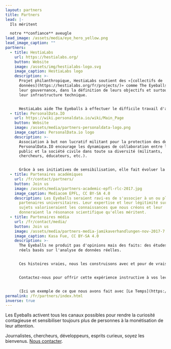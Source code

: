```yaml
---
layout: partners
title: Partners
lead: |-
  Ils méritent 

  notre **confiance** aveugle
lead_image: /assets/media/eye_hero_yellow.png
lead_image_caption: ""
partners:
  - title: HestiaLabs
    url: https://hestialabs.org/
    button: Website
    image: /assets/img/hestialabs-logo.svg
    image_caption: HestiaLabs logo
    description: >-
      Projet philanthropique, HestiaLabs soutient des «[collectifs de
      données](https://hestialabs.org/fr/projects/)» comme The Eyeballs dans
      leur gouvernance, dans la définition de leurs objectifs et surtout dans
      leur infrastructure technique.


      HestiaLabs aide The Eyeballs à effectuer le difficile travail d'analyse des données collectées et à les transformer en informations exploitables pour ses membres, dans le respect le plus total de leur vie privée.
  - title: PersonalData.IO
    url: https://wiki.personaldata.io/wiki/Main_Page
    button: Website
    image: /assets/media/partners-personaldata-logo.png
    image_caption: PersonalData.io logo
    description: >-
      Association à but non lucratif militant pour la protection des données,
      PersonalData.IO encourage les dynamiques de collaboration entre le grand
      public et la société civile dans toute sa diversité (militants,
      chercheurs, éducateurs, etc.).


      Grâce à ses initiatives de sensibilisation, elle fait évoluer la perception de problématiques telles que celle des Eyeballs et encourage les individus à devenir acteurs de changement.
  - title: Partenaires académiques
    url: /fr/contact/partners/
    button: Join us
    image: /assets/media/partners-academic-epfl-rlc-2017.jpg
    image_caption: Mediacom EPFL, CC BY-SA 4.0
    description: Les Eyeballs seraient ravi·es de s'associer à un ou plusieurs
      partenaires universitaires. Leur expertise et leur légitimité sur nos
      sujets valoriseraient les connaissances que nous créons et leur
      donneraient la résonance scientifique qu'elles méritent.
  - title: Partenaires média
    url: /fr/contact/media/
    button: Join us
    image: /assets/media/partners-media-jamikaverhandlungen-nov-2017-7.jpg
    image_caption: Kasa Fue, CC BY-SA 4.0
    description: >-
      The Eyeballs ne produit pas d'opinions mais des faits: des études de cas
      réels basés sur l'analyse de données réelles.


      Ces histoires vraies, nous les construisons avec et pour de vrais gens, et non à leur insu.


      Contactez-nous pour offrir cette expérience instructive à vos lecteurs/auditeurs/spectateurs.


      (Ici un exemple de ce que nous avons fait avec [Le Temps](https://www.letemps.ch/societe/reprenez-controle-vos-donnees-temps-propose-une-experience-participative))
permalink: /fr/partners/index.html
inverse: true
---
```

Les Eyeballs activent tous les canaux possibles pour rendre la curiosité contagieuse et sensibiliser toujours plus de personnes à la monétisation de leur attention.

Journalistes, chercheurs, développeurs, esprits curieux, soyez les bienvenus. [Nous contacter](https://eyeballs.hestialabs.org/fr/contact/partners/).